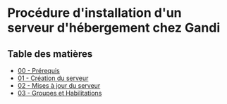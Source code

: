 # Procédure d'installation d'un serveur d'hébergement chez Gandi

## Table des matières

- [00 - Prérequis](/src/00-prerequisite.md)
- [01 - Création du serveur](/src/01-create-Gandi-server.md)
- [02 - Mises à jour du serveur](/src/02-update-and-upgrade.md)
- [03 - Groupes et Habilitations](/src/03-groups-and-capabilities.md)
